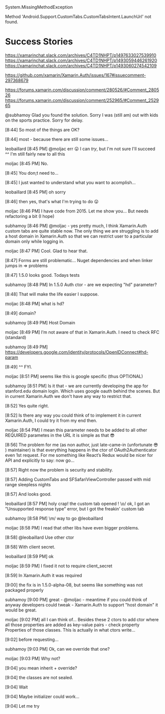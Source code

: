


System.MissingMethodException

Method 'Android.Support.CustomTabs.CustomTabsIntent.LaunchUrl' not found.



# Success Stories

https://xamarinchat.slack.com/archives/C4TD1NHPT/p1497633027539910
https://xamarinchat.slack.com/archives/C4TD1NHPT/p1493059446261920
https://xamarinchat.slack.com/archives/C4TD1NHPT/p1493060274542109

https://github.com/xamarin/Xamarin.Auth/issues/167#issuecomment-297368679



https://forums.xamarin.com/discussion/comment/280526/#Comment_280526
https://forums.xamarin.com/discussion/comment/252965/#Comment_252965


@subhamoy Glad you found the solution. Sorry I was (still am) out with kids on 
the sports practice. Sorry for delay.

[8:44] 
So most of the things are OK?

[8:44] 
most - because there are still some issues…

leobaillard [8:45 PM] 
@moljac err :stuck_out_tongue: I can _try_, but I'm not sure I'll succeed 
^^ I'm still fairly new to all this

moljac [8:45 PM] 
No.

[8:45] 
You don;t need to…

[8:45] 
I just wanted to understand what you want to acomplish…

leobaillard [8:45 PM] 
oh sorry

[8:46] 
then yes, that's what I'm trying to do :stuck_out_tongue:

moljac [8:46 PM] 
I have code from 2015. Let me show you… But needs refactoring a bit (I hope)

subhamoy [8:46 PM] 
@moljac  - yes pretty much, I think Xamarin.Auth custom tabs are quite stable now. 
The only thing we are struggling is to add a host domain in Xamarin.Auth so that 
we can restrict user to a particular domain only while logging in.

moljac [8:47 PM] 
Cool. Glad to hear that.

[8:47] 
Forms are still problematic… Nuget dependencies and when linker jumps in => 
problems

[8:47] 
1.5.0 looks good. Todays tests

subhamoy [8:48 PM] 
In 1.5.0 Auth ctor - are we expecting "hd" parameter?

[8:48] 
That will make the life easier I suppose.

moljac [8:48 PM] 
what is hd?

[8:49] 
domain?

subhamoy [8:49 PM] 
Host Domain

moljac [8:49 PM] 
I’m not aware of that in Xamarin.Auth. I need to check RFC (standard)

subhamoy [8:49 PM] 
https://developers.google.com/identity/protocols/OpenIDConnect#hd-param

[8:49] 
^^ FYI.

moljac [8:51 PM] 
seems like this is google specific (thus OPTIONAL)

subhamoy [8:51 PM] 
Is it that - we are currently developing the app for stanford.edu domain login. 
Which uses google oauth behind the scenes. But in current Xamarin.Auth we don't 
have any way to restrict that.

[8:52] 
Yes quite right.

[8:52] 
Is there any way you could think of to implement it in current Xamarin.Auth, I 
could try it from my end then.

moljac [8:54 PM] 
I mean this parameter needs to be added to all other REQUIRED parametes in the 
URL it is simple as that :sunglasses:

[8:56] 
The problem for me (as non author, just late-came-in (unfortunate :sunglasses: ) 
maintainer) is that everything happens in the ctor of OAuth2Authenticator even 
1st request.
For me something like React’s Redux would be nicer for API and explicitly to say: 
now go…

[8:57] 
Right now the problem is security and stability.

[8:57] 
Adding CustomTabs and SFSafariViewController passed with mid range sleepless nights

[8:57] 
And looks good.

leobaillard [8:57 PM] 
holy crap! the custom tab opened ! \o/ ok, I got an "Unsupported response type" 
error, but I got the freakin' custom tab

subhamoy [8:58 PM] 
\m/ way to go @leobaillard

moljac [8:58 PM] 
I read that other libs have even bigger problems.

[8:58] 
@leobaillard Use other ctor

[8:58] 
With client secret.

leobaillard [8:59 PM] 
ok

moljac [8:59 PM] 
I fixed it not to require client_secret

[8:59] 
In Xamarin.Auth it was required

[9:00] 
the fix is in 1.5.0-alpha-08, but seems like something was not packaged properly

subhamoy [9:00 PM] 
great - @moljac - meantime if you could think of anyway developers could tweak - 
Xamarin.Auth to support "host domain" it would be great.

moljac [9:02 PM] 
all I can think of…  Besides these 2 ctors to add ctor where all those properties 
are added as key-value pairs - check property Properties of those classes. This 
is actually in what ctors write…

[9:02] 
before requesting…

subhamoy [9:03 PM] 
Ok, can we override that one?

moljac [9:03 PM] 
Why not?

[9:04] 
you mean inherit + override?

[9:04] 
the classes are not sealed.

[9:04] 
Wait

[9:04] 
Maybe initializer could work…

[9:04] 
Let me try

